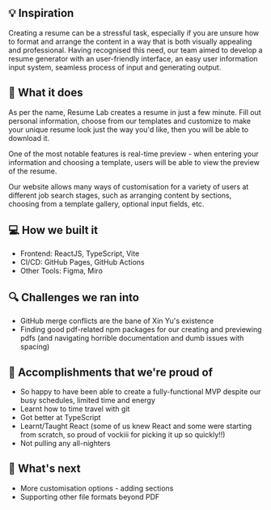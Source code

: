 ## 💡 Inspiration
Creating a resume can be a stressful task, especially if you are unsure how to format and arrange the content in a way that is both visually appealing and professional. Having recognised this need, our team aimed to develop a resume generator with an user-friendly interface, an easy user information input system, seamless process of input and generating output. 

## 📔 What it does
As per the name, Resume Lab creates a resume in just a few minute. Fill out personal information, choose from our templates and customize to make your unique resume look just the way you'd like, then you will be able to download it. 

One of the most notable features is real-time preview - when entering your information and choosing a template, users will be able to view the preview of the resume. 

Our website allows many ways of customisation for a variety of users at different job search stages, such as arranging content by sections, choosing from a template gallery, optional input fields, etc.

## 💻 How we built it
* Frontend: ReactJS, TypeScript, Vite
* CI/CD: GitHub Pages, GitHub Actions
* Other Tools: Figma, Miro

## 🔍 Challenges we ran into
* GitHub merge conflicts are the bane of Xin Yu's existence
* Finding good pdf-related npm packages for our creating and previewing pdfs (and navigating horrible documentation and dumb issues with spacing)

## 🎊 Accomplishments that we're proud of
* So happy to have been able to create a fully-functional MVP despite our busy schedules, limited time and energy
* Learnt how to time travel with git
* Got better at TypeScript
* Learnt/Taught React (some of us knew React and some were starting from scratch, so proud of vockiii for picking it up so quickly!!)
* Not pulling any all-nighters

## 🧭 What's next
* More customisation options - adding sections 
* Supporting other file formats beyond PDF
